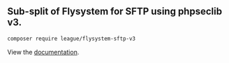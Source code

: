 ## Sub-split of Flysystem for SFTP using phpseclib v3.

```bash
composer require league/flysystem-sftp-v3
```

View the [documentation](https://flysystem.thephpleague.com/docs/adapter/sftp-v3).
